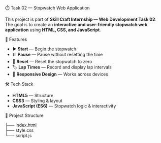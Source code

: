 ⏱️ Task 02 — Stopwatch Web Application  

This project is part of **Skill Craft Internship — Web Development Task 02**.  
The goal is to create an **interactive and user-friendly stopwatch web application** using **HTML, CSS, and JavaScript**.  



🚀 Features  
- ▶️ **Start** — Begin the stopwatch  
- ⏸️ **Pause** — Pause without resetting the time  
- 🔄 **Reset** — Reset the stopwatch to zero  
- 🏷️ **Lap Times** — Record and display lap intervals  
- 📱 **Responsive Design** — Works across devices  


🛠️ Tech Stack  
- **HTML5** — Structure  
- **CSS3** — Styling & layout  
- **JavaScript (ES6)** — Stopwatch logic & interactivity  



📂 Project Structure

├── index.html   
├── style.css    
└── script.js    

